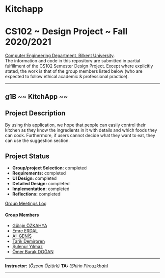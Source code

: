 # Kitchapp
# CS102 ~ Design Project ~ Fall 2020/2021
[Computer Engineering Department, Bilkent University](http://w3.cs.bilkent.edu.tr/en/).  
The information and code in this repository are submitted in partial fulfillment of the CS102 Semester Design Project. Except where explicitly stated, the work is that of the group members listed below (who are expected to follow ethical academic & professional practice).
****
## g1B ~~ KitchApp ~~
## Project Description
By using this application, we hope that people can easily control their kitchen as they know the ingredients in it with details and which foods they can cook. Furthermore, if users cannot decide what they want to eat, they can use the suggestion section.
   
## Project Status
+ **Group/project Selection:** completed 
+ **Requirements:** completed 
+ **UI Design:** completed 
+ **Detailed Design:** completed
+ **Implementation:** completed
+ **Reflections:** completed 

[Group Meetings Log](group/meetings_log.md)

#### Group Members


- [Gülçin ÖZKAHYA](group/Ozkahya_Gulcin_log.md)
- [Emre ERDAL](group/Erdal_Emre_log.md)
- [Ali GENİŞ](group/Genis_Ali_log.md)
- [Tarik Demiroren](group/Demiroren_Tarik_log.md)
- [Şulenur Yılmaz](group/Yılmaz_Sule_log.md)
- [Ömer Burak DOĞAN](group/Dogan_OmerBurak_log.md)
****

**Instructor:** _(Özcan Öztürk)_   **TA:**  _(Shirin Pirouzkhah)_
****


